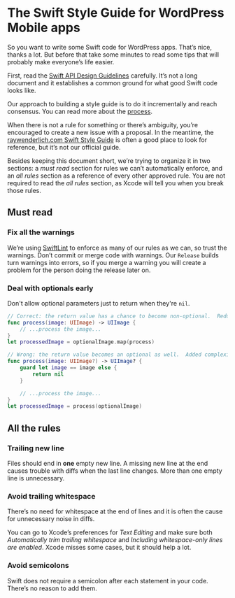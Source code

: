 # The Swift Style Guide for WordPress Mobile apps

So you want to write some Swift code for WordPress apps. That’s nice, thanks a
lot. But before that take some minutes to read some tips that will probably make
everyone’s life easier.

First, read the [Swift API Design
Guidelines](https://swift.org/documentation/api-design-guidelines/) carefully.
It’s not a long document and it establishes a common ground for what good Swift
code looks like.

Our approach to building a style guide is to do it incrementally and reach
consensus. You can read more about the [process](PROCESS.md).

When there is not a rule for something or there’s ambiguity, you’re encouraged
to create a new issue with a proposal. In the meantime, the [raywenderlich.com
Swift Style Guide](https://github.com/raywenderlich/swift-style-guide/) is often
a good place to look for reference, but it’s not our official guide.

Besides keeping this document short, we’re trying to organize it in two
sections: a _must read_ section for rules we can’t automatically enforce, and an
_all rules_ section as a reference of every other approved rule. You are not
required to read the _all rules_ section, as Xcode will tell you when you break
those rules.

## Must read

### Fix all the warnings

We’re using [SwiftLint](https://github.com/realm/SwiftLint) to enforce as many
of our rules as we can, so trust the warnings. Don’t commit or merge code with
warnings. Our `Release` builds turn warnings into errors, so if you merge a
warning you will create a problem for the person doing the release later on.

### Deal with optionals early

Don't allow optional parameters just to return when they're `nil`.

```swift
// Correct: the return value has a chance to become non-optional.  Reduced complexity.
func process(image: UIImage) -> UIImage {
    // ...process the image...
}
let processedImage = optionalImage.map(process)

// Wrong: the return value becomes an optional as well.  Added complexity.
func process(image: UIImage?) -> UIImage? {
    guard let image == image else {
        return nil
    }

    // ...process the image...
}
let processedImage = process(optionalImage)
```

## All the rules

### Trailing new line

Files should end in **one** empty new line. A missing new line at the end causes
trouble with diffs when the last line changes. More than one empty line is
unnecessary.

### Avoid trailing whitespace

There’s no need for whitespace at the end of lines and it is often the cause for
unnecessary noise in diffs.

You can go to Xcode’s preferences for _Text Editing_ and make sure both
_Automatically trim trailing whitespace_ and _Including whitespace-only lines
are enabled_. Xcode misses some cases, but it should help a lot.

### Avoid semicolons

Swift does not require a semicolon after each statement in your code. There’s no
reason to add them.
